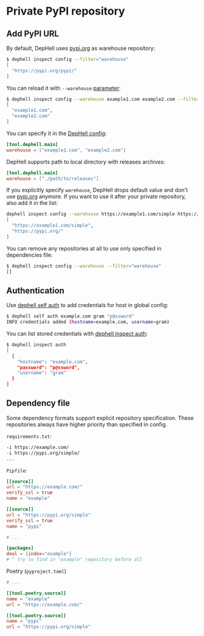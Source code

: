 # Private PyPI repository

## Add PyPI URL

By default, DepHell uses [pypi.org](https://pypi.org/) as warehouse repository:

```bash
$ dephell inspect config --filter="warehouse"
[
  "https://pypi.org/pypi/"
]
```

You can reload it with `--warehouse` [parameter](params):

```bash
$ dephell inspect config --warehouse example1.com example2.com --filter="warehouse"
[
  "example1.com",
  "example2.com"
]
```

You can specify it in the [DepHell config](config):

```toml
[tool.dephell.main]
warehouse = ["example1.com", "example2.com"]
```

DepHell supports path to local directory with releases archives:

```toml
[tool.dephell.main]
warehouse = ["./path/to/releases"]
```

If you explicitly specify `warehouse`, DepHell drops default value and don't use [pypi.org](https://pypi.org/) anymore. If you want to use it after your private repository, also add it in the list:

```bash
dephell inspect config --warehouse https://example1.com/simple https://pypi.org/ --filter="warehouse"
[
  "https://example1.com/simple",
  "https://pypi.org/"
]
```

You can remove any repositories at all to use only specified in dependencies file:

```bash
$ dephell inspect config --warehouse --filter="warehouse"
[]
```

## Authentication

Use [dephell self auth](cmd-self-auth) to add credentials for host in global config:

```bash
$ dephell self auth example.com gram "p@ssword"
INFO credentials added (hostname=example.com, username=gram)
```

You can list stored credentials with [dephell inspect auth](cmd-inspect-auth):

```bash
$ dephell inspect auth
[
  {
    "hostname": "example.com",
    "password": "p@ssword",
    "username": "gram"
  }
]
```

## Dependency file

Some dependency formats support explicit repository specification. These repositories always have higher priority than specified in config.

`requirements.txt`:

```bash
-i https://example.com/
-i https://pypi.org/simple/
...
```

`Pipfile`:

```toml
[[source]]
url = "https://example.com/"
verify_ssl = true
name = "example"

[[source]]
url = "https://pypi.org/simple"
verify_ssl = true
name = "pypi"

# ...

[packages]
deal = {index="example"}
# ^ try to find in "example" repository before all
```

Poetry (`pyproject.toml`)

```toml
# ...

[[tool.poetry.source]]
name = "example"
url = "https://example.com/"

[[tool.poetry.source]]
name = "pypi"
url = "https://pypi.org/simple"
```
